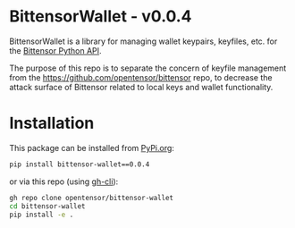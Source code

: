 # BittensorWallet - v0.0.4

BittensorWallet is a library for managing wallet keypairs, keyfiles, etc. for the [Bittensor Python API](https://github.com/opentensor/bittensor).  

The purpose of this repo is to separate the concern of keyfile management from the https://github.com/opentensor/bittensor repo, to decrease the attack surface of Bittensor related to local keys and wallet functionality.  

# Installation
This package can be installed from [PyPi.org](https://pypi.org/project/bittensor-wallet/):
```bash
pip install bittensor-wallet==0.0.4
```
or via this repo (using [gh-cli](https://cli.github.com/)):  
```bash
gh repo clone opentensor/bittensor-wallet
cd bittensor-wallet
pip install -e .
```



